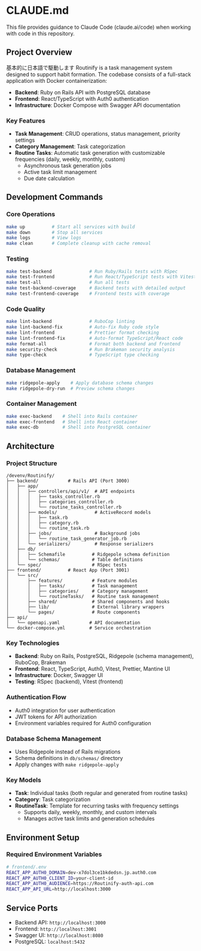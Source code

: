 # CLAUDE.md

This file provides guidance to Claude Code (claude.ai/code) when working with code in this repository.

## Project Overview
基本的に日本語で駆動します
Routinify is a task management system designed to support habit formation. The codebase consists of a full-stack application with Docker containerization:

- **Backend**: Ruby on Rails API with PostgreSQL database
- **Frontend**: React/TypeScript with Auth0 authentication
- **Infrastructure**: Docker Compose with Swagger API documentation

### Key Features
- **Task Management**: CRUD operations, status management, priority settings
- **Category Management**: Task categorization
- **Routine Tasks**: Automatic task generation with customizable frequencies (daily, weekly, monthly, custom)
  - Asynchronous task generation jobs
  - Active task limit management
  - Due date calculation

## Development Commands

### Core Operations
```bash
make up          # Start all services with build
make down        # Stop all services
make logs        # View logs
make clean       # Complete cleanup with cache removal
```

### Testing
```bash
make test-backend              # Run Ruby/Rails tests with RSpec
make test-frontend             # Run React/TypeScript tests with Vitest
make test-all                  # Run all tests
make test-backend-coverage     # Backend tests with detailed output
make test-frontend-coverage    # Frontend tests with coverage
```

### Code Quality
```bash
make lint-backend              # RuboCop linting
make lint-backend-fix          # Auto-fix Ruby code style
make lint-frontend             # Prettier format checking
make lint-frontend-fix         # Auto-format TypeScript/React code
make format-all                # Format both backend and frontend
make security-check            # Run Brakeman security analysis
make type-check                # TypeScript type checking
```

### Database Management
```bash
make ridgepole-apply    # Apply database schema changes
make ridgepole-dry-run  # Preview schema changes
```

### Container Management
```bash
make exec-backend    # Shell into Rails container
make exec-frontend   # Shell into React container
make exec-db         # Shell into PostgreSQL container
```

## Architecture

### Project Structure
```
/devenv/Routinify/
├── backend/           # Rails API (Port 3000)
│   ├── app/
│   │   ├── controllers/api/v1/  # API endpoints
│   │   │   ├── tasks_controller.rb
│   │   │   ├── categories_controller.rb
│   │   │   └── routine_tasks_controller.rb
│   │   ├── models/              # ActiveRecord models
│   │   │   ├── task.rb
│   │   │   ├── category.rb
│   │   │   └── routine_task.rb
│   │   ├── jobs/                # Background jobs
│   │   │   └── routine_task_generator_job.rb
│   │   └── serializers/         # Response serializers
│   ├── db/
│   │   ├── Schemafile          # Ridgepole schema definition
│   │   └── schemas/            # Table definitions
│   └── spec/                   # RSpec tests
├── frontend/          # React App (Port 3001)
│   └── src/
│       ├── features/           # Feature modules
│       │   ├── tasks/          # Task management
│       │   ├── categories/     # Category management
│       │   └── routineTasks/   # Routine task management
│       ├── shared/             # Shared components and hooks
│       ├── lib/                # External library wrappers
│       └── pages/              # Route components
├── api/
│   └── openapi.yaml           # API documentation
└── docker-compose.yml         # Service orchestration
```

### Key Technologies
- **Backend**: Ruby on Rails, PostgreSQL, Ridgepole (schema management), RuboCop, Brakeman
- **Frontend**: React, TypeScript, Auth0, Vitest, Prettier, Mantine UI
- **Infrastructure**: Docker, Swagger UI
- **Testing**: RSpec (backend), Vitest (frontend)

### Authentication Flow
- Auth0 integration for user authentication
- JWT tokens for API authorization
- Environment variables required for Auth0 configuration

### Database Schema Management
- Uses Ridgepole instead of Rails migrations
- Schema definitions in `db/schemas/` directory
- Apply changes with `make ridgepole-apply`

### Key Models
- **Task**: Individual tasks (both regular and generated from routine tasks)
- **Category**: Task categorization
- **RoutineTask**: Template for recurring tasks with frequency settings
  - Supports daily, weekly, monthly, and custom intervals
  - Manages active task limits and generation schedules

## Environment Setup

### Required Environment Variables
```bash
# frontend/.env
REACT_APP_AUTH0_DOMAIN=dev-x7dol3ce1bkdedsn.jp.auth0.com
REACT_APP_AUTH0_CLIENT_ID=your-client-id
REACT_APP_AUTH0_AUDIENCE=https://Routinify-auth-api.com
REACT_APP_API_URL=http://localhost:3000
```

## Service Ports
- Backend API: `http://localhost:3000`
- Frontend: `http://localhost:3001` 
- Swagger UI: `http://localhost:8080`
- PostgreSQL: `localhost:5432`